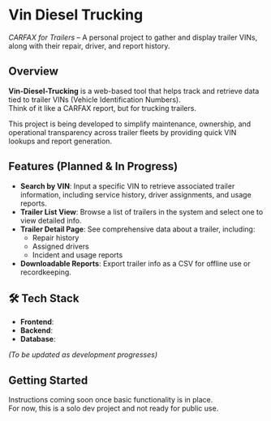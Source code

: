 # Vin Diesel Trucking

*CARFAX for Trailers* – A personal project to gather and display trailer VINs, along with their repair, driver, and report history.

## Overview

**Vin-Diesel-Trucking** is a web-based tool that helps track and retrieve data tied to trailer VINs (Vehicle Identification Numbers).  
Think of it like a CARFAX report, but for trucking trailers.

This project is being developed to simplify maintenance, ownership, and operational transparency across trailer fleets by providing quick VIN lookups and report generation.

## Features (Planned & In Progress)

- **Search by VIN**: Input a specific VIN to retrieve associated trailer information, including service history, driver assignments, and usage reports.
- **Trailer List View**: Browse a list of trailers in the system and select one to view detailed info.
- **Trailer Detail Page**: See comprehensive data about a trailer, including:
  - Repair history  
  - Assigned drivers  
  - Incident and usage reports
- **Downloadable Reports**: Export trailer info as a CSV for offline use or recordkeeping.

## 🛠 Tech Stack

- **Frontend**: <!-- TBD -->
- **Backend**: <!-- TBD -->
- **Database**: <!-- TBD -->

*(To be updated as development progresses)*

## Getting Started

Instructions coming soon once basic functionality is in place.  
For now, this is a solo dev project and not ready for public use.
